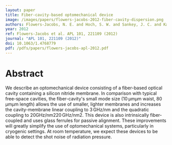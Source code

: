 ```yaml
---
layout: paper
title: Fiber-cavity-based optomechanical device
image: /images/papers/flowers-jacobs-2012-fiber-cavity-dispersion.png
authors: Flowers-Jacobs, N. E. and Hoch, S. W. and Sankey, J. C. and Kashkanova, A. and Jayich, A. M. and Deutsch, C. and Reichel, J. and Harris, J. G. E.
year: 2012
ref: Flowers-Jacobs et al. APL 101, 221109 (2012)
journal: "APL 101, 221109 (2012)"
doi: 10.1063/1.4768779
pdf: /pdfs/papers/flowers-jacobs-apl-2012.pdf
---
```


# Abstract

We describe an optomechanical device consisting of a fiber-based optical cavity containing a silicon nitride membrane. In comparison with typical free-space cavities, the fiber-cavity's small mode size (10 μmμm waist, 80 μmμm length) allows the use of smaller, lighter membranes and increases the cavity-membrane linear coupling to 3 GHz/nm and the quadratic coupling to 20GHz/nm220 GHz/nm2. This device is also intrinsically fiber-coupled and uses glass ferrules for passive alignment. These improvements will greatly simplify the use of optomechanical systems, particularly in cryogenic settings. At room temperature, we expect these devices to be able to detect the shot noise of radiation pressure.
